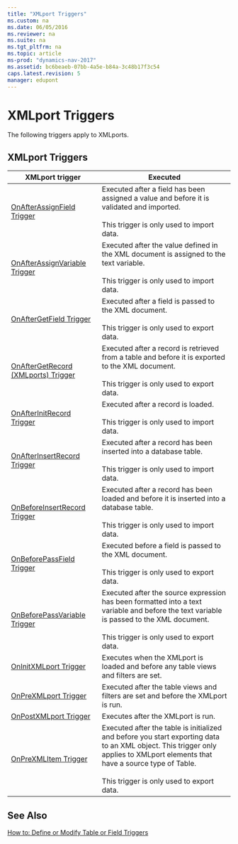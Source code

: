 ```yaml
---
title: "XMLport Triggers"
ms.custom: na
ms.date: 06/05/2016
ms.reviewer: na
ms.suite: na
ms.tgt_pltfrm: na
ms.topic: article
ms-prod: "dynamics-nav-2017"
ms.assetid: bc6beaeb-07bb-4a5e-b84a-3c48b17f3c54
caps.latest.revision: 5
manager: edupont
---
```

# XMLport Triggers
The following triggers apply to XMLports.  
  
## XMLport Triggers  
  
|XMLport trigger|Executed|  
|---------------------|--------------|  
|[OnAfterAssignField Trigger](OnAfterAssignField-Trigger.md)|Executed after a field has been assigned a value and before it is validated and imported.<br /><br /> This trigger is only used to import data.|  
|[OnAfterAssignVariable Trigger](OnAfterAssignVariable-Trigger.md)|Executed after the value defined in the XML document is assigned to the text variable.<br /><br /> This trigger is only used to import data.|  
|[OnAfterGetField Trigger](OnAfterGetField-Trigger.md)|Executed after a field is passed to the XML document.<br /><br /> This trigger is only used to export data.|  
|[OnAfterGetRecord \(XMLports\) Trigger](OnAfterGetRecord--XMLports--Trigger.md)|Executed after a record is retrieved from a table and before it is exported to the XML document.<br /><br /> This trigger is only used to export data.|  
|[OnAfterInitRecord Trigger](OnAfterInitRecord-Trigger.md)|Executed after a record is loaded.<br /><br /> This trigger is only used to import data.|  
|[OnAfterInsertRecord Trigger](OnAfterInsertRecord-Trigger.md)|Executed after a record has been inserted into a database table.<br /><br /> This trigger is only used to import data.|  
|[OnBeforeInsertRecord Trigger](OnBeforeInsertRecord-Trigger.md)|Executed after a record has been loaded and before it is inserted into a database table.<br /><br /> This trigger is only used to import data.|  
|[OnBeforePassField Trigger](OnBeforePassField-Trigger.md)|Executed before a field is passed to the XML document.<br /><br /> This trigger is only used to export data.|  
|[OnBeforePassVariable Trigger](OnBeforePassVariable-Trigger.md)|Executed after the source expression has been formatted into a text variable and before the text variable is passed to the XML document.<br /><br /> This trigger is only used to export data.|  
|[OnInitXMLport Trigger](OnInitXMLport-Trigger.md)|Executes when the XMLport is loaded and before any table views and filters are set.|  
|[OnPreXMLport Trigger](OnPreXMLport-Trigger.md)|Executed after the table views and filters are set and before the XMLport is run.|  
|[OnPostXMLport Trigger](OnPostXMLport-Trigger.md)|Executes after the XMLport is run.|  
|[OnPreXMLItem Trigger](OnPreXMLItem-Trigger.md)|Executed after the table is initialized and before you start exporting data to an XML object. This trigger only applies to XMLport elements that have a source type of Table.<br /><br /> This trigger is only used to export data.|  
  
## See Also  
 [How to: Define or Modify Table or Field Triggers](How-to--Define%20or%20Modify%20Table%20or%20Field%20Triggers.md)
